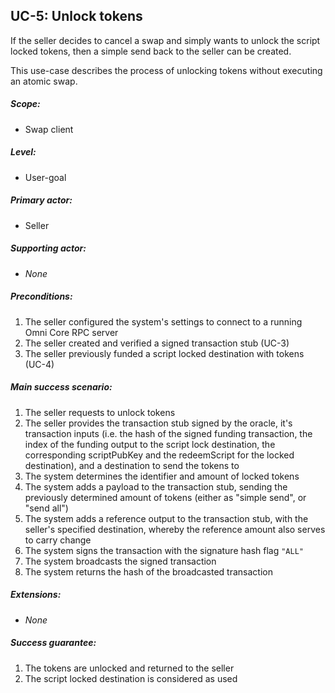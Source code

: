 UC-5: Unlock tokens
-------------------

  If the seller decides to cancel a swap and simply wants to unlock the
  script locked tokens, then a simple send back to the seller can be
  created.

  This use-case describes the process of unlocking tokens without
  executing an atomic swap.

##### Scope:

- Swap client

##### Level:

- User-goal

##### Primary actor:

- Seller

##### Supporting actor:

- *None*

##### Preconditions:

  1. The seller configured the system's settings to connect to a running Omni Core RPC server
  2. The seller created and verified a signed transaction stub (UC-3)
  2. The seller previously funded a script locked destination with tokens (UC-4)

##### Main success scenario:

  1. The seller requests to unlock tokens
  2. The seller provides the transaction stub signed by the oracle, it's transaction inputs (i.e. the hash of the signed funding transaction, the index of the funding output to the script lock destination, the corresponding scriptPubKey and the redeemScript for the locked destination), and a destination to send the tokens to
  3. The system determines the identifier and amount of locked tokens
  4. The system adds a payload to the transaction stub, sending the previously determined amount of tokens (either as "simple send", or "send all")
  5. The system adds a reference output to the transaction stub, with the seller's specified destination, whereby the reference amount also serves to carry change
  6. The system signs the transaction with the signature hash flag `"ALL"`
  7. The system broadcasts the signed transaction
  8. The system returns the hash of the broadcasted transaction

##### Extensions:

- *None*

##### Success guarantee:

  1. The tokens are unlocked and returned to the seller
  2. The script locked destination is considered as used
